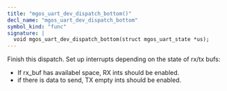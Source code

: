 ```yaml
---
title: "mgos_uart_dev_dispatch_bottom()"
decl_name: "mgos_uart_dev_dispatch_bottom"
symbol_kind: "func"
signature: |
  void mgos_uart_dev_dispatch_bottom(struct mgos_uart_state *us);
---
```


Finish this dispatch. Set up interrupts depending on the state of rx/tx bufs:
 - If rx_buf has availabel space, RX ints should be enabled.
 - if there is data to send, TX empty ints should be enabled. 

